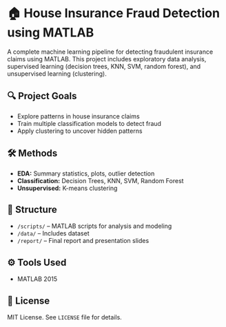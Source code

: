 # 🏠 House Insurance Fraud Detection using MATLAB

A complete machine learning pipeline for detecting fraudulent insurance claims using MATLAB. This project includes exploratory data analysis, supervised learning (decision trees, KNN, SVM, random forest), and unsupervised learning (clustering).

## 🔍 Project Goals
- Explore patterns in house insurance claims
- Train multiple classification models to detect fraud
- Apply clustering to uncover hidden patterns

## 🛠 Methods
- **EDA:** Summary statistics, plots, outlier detection
- **Classification:** Decision Trees, KNN, SVM, Random Forest
- **Unsupervised:** K-means clustering

## 📁 Structure
- `/scripts/` – MATLAB scripts for analysis and modeling
- `/data/` – Includes dataset 
- `/report/` – Final report and presentation slides

## ⚙️ Tools Used
- MATLAB 2015

## 📄 License
MIT License. See `LICENSE` file for details.
